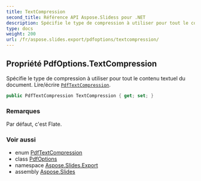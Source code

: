 ```yaml
---
title: TextCompression
second_title: Référence API Aspose.Slidess pour .NET
description: Spécifie le type de compression à utiliser pour tout le contenu textuel du document. Lire/écrire PdfTextCompressionaspose.slides.export/pdftextcompression.
type: docs
weight: 200
url: /fr/aspose.slides.export/pdfoptions/textcompression/
---
```


## Propriété PdfOptions.TextCompression

Spécifie le type de compression à utiliser pour tout le contenu textuel du document. Lire/écrire [`PdfTextCompression`](../../pdftextcompression).

```csharp
public PdfTextCompression TextCompression { get; set; }
```

### Remarques

Par défaut, c'est Flate.

### Voir aussi

* enum [PdfTextCompression](../../pdftextcompression)
* class [PdfOptions](../../pdfoptions)
* namespace [Aspose.Slides.Export](../../pdfoptions)
* assembly [Aspose.Slides](../../../)

<!-- NE PAS MODIFIER : généré par xmldocmd pour Aspose.Slides.dll -->